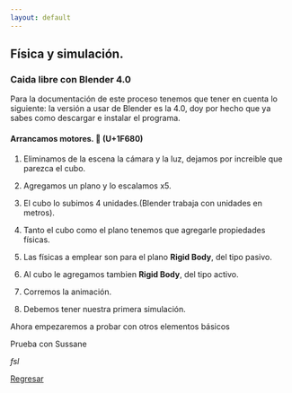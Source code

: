 ```yaml
---
layout: default
---
```


## Física y simulación.

### Caida libre con Blender 4.0

Para la documentación de este proceso tenemos que tener en cuenta lo siguiente: la versión a usar de Blender es la 4.0, doy por hecho que ya sabes como descargar e instalar el programa.

#### Arrancamos motores. :rocket: (U+1F680)

1. Eliminamos de la escena la cámara y la luz, dejamos por increible que parezca el cubo.

2. Agregamos un plano y lo escalamos x5.

3. El cubo lo subimos 4 unidades.(Blender trabaja con unidades en metros).

4. Tanto el cubo como el plano tenemos que agregarle propiedades físicas.

5. Las físicas a emplear son para el plano **Rigid Body**, del tipo pasivo.

6. Al cubo le agregamos tambien **Rigid Body**, del tipo activo.

7. Corremos la animación.

8. Debemos tener nuestra primera simulación.

Ahora empezaremos a probar con otros elementos básicos

Prueba con Sussane





_fsl_

[Regresar](./)
